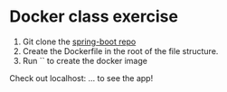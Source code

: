 # Docker class exercise

1. Git clone the [spring-boot repo](https://github.com/generation-org/spring-boot)
2. Create the Dockerfile in the root of the file structure.
3. Run `` to create the docker image

Check out localhost: ... to see the app!
